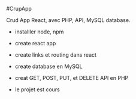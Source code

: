 #CrupApp 

Crud App React, avec PHP, API, MySQL database.
- installler node, npm
- create react app
- create links et routing dans react
- create database en MySQL
- creat GET, POST, PUT, et DELETE API en PHP

- le projet est cours
